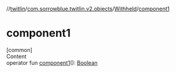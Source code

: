 //[twitlin](../../index.md)/[com.sorrowblue.twitlin.v2.objects](../index.md)/[Withheld](index.md)/[component1](component1.md)



# component1  
[common]  
Content  
operator fun [component1](component1.md)(): [Boolean](https://kotlinlang.org/api/latest/jvm/stdlib/kotlin/-boolean/index.html)  



